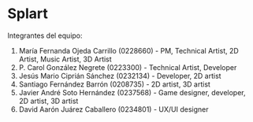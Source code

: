 # Splart

Integrantes del equipo:
1. María Fernanda Ojeda Carrillo (0228660) - PM, Technical Artist, 2D Artist, Music Artist, 3D Artist
2. P. Carol González Negrete (0223300) - Technical Artist, Developer
3. Jesús Mario Ciprián Sánchez (0232134) - Developer, 2D artist
4. Santiago Fernández Barrón (0208735) - 2D artist, 3D artist
5. Javier André Soto Hernández (0237568) - Game designer, developer, 2D artist, 3D artist
6. David Aarón Juárez Caballero (0234801) - UX/UI designer